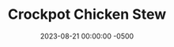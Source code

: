 ---
layout: post
title:  "Crockpot Chicken Stew"
date:   2023-08-21 00:00:00 -0500
categories:
- Recipes
- Chicken
permalink: /recipes/chicken-stew
image: /assets/Food/Chicken/Stew/stew-cover.jpg
ing: stew-ing
facts: stew-facts
section1: 
start2: 
section2: 
start3: 
section3: 
start4: 
section4: 
start5: 
section5: 
Prep: 30
Rest: 
Cook: 360
Source1: 
Source2: 
whisk: https://s.samsungfood.com/tzOqH
tags: 
- tomato
- soup
- hearty
- vegetable
- veggie
- broccoli
- pepper
- onion
- crock pot
- slow cook
- winter
- bowl
- balsamic
Description: This Crockpot stew is a perfect dump and go recipe. Add all the vegetables, chicken, and spices raw, and just forget about it until dinner time. This hearty meal is great during a cold winter. Chicken thighs work the best here for the long cooking time, as they won't dry out like chicken breast would.
Instructions:
- Cut the peppers and onions into a medium dice, and cut your frozen (and defrosted) broccoli into a similar size.  Dice the chicken into bite sized cubes.  Add all ingredients into the crockpot and mix<br><br>

- Cook on low for 5-6 hours, or until chicken is fully cooked. Optionally serve with some cheese<br><br>
- <center><img src="/assets/Food/Chicken/Stew/stew-2.jpg" alt="" class="instruction-image"></center>
---